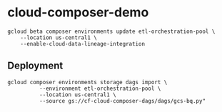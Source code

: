 # cloud-composer-demo

```shell
gcloud beta composer environments update etl-orchestration-pool \
    --location us-central1 \
    --enable-cloud-data-lineage-integration
```

## Deployment

```shell
gcloud composer environments storage dags import \
          --environment etl-orchestration-pool \
          --location us-central1 \
          --source gs://cf-cloud-composer-dags/dags/gcs-bq.py"
```
